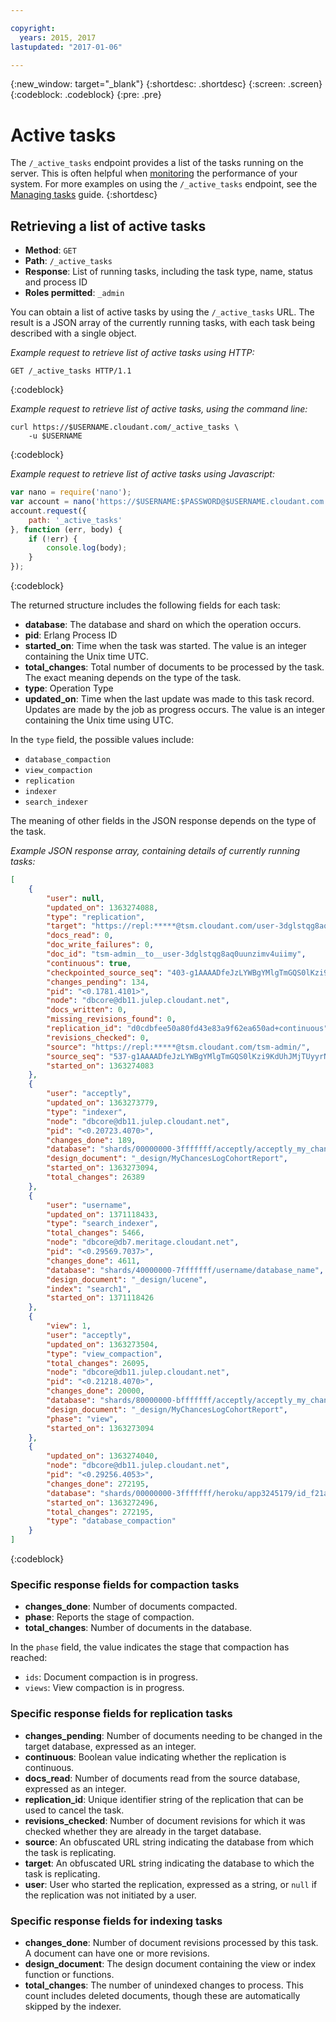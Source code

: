 ```yaml
---

copyright:
  years: 2015, 2017
lastupdated: "2017-01-06"

---
```


{:new_window: target="_blank"}
{:shortdesc: .shortdesc}
{:screen: .screen}
{:codeblock: .codeblock}
{:pre: .pre}

# Active tasks

The `/_active_tasks` endpoint provides a list of the tasks running on the server.
This is often helpful when [monitoring](monitoring.html) the performance of your system.
For more examples on using the `/_active_tasks` endpoint,
see the [Managing tasks](../guides/managing_tasks.html) guide.
{:shortdesc}

## Retrieving a list of active tasks

-   **Method**: `GET`
-   **Path**: `/_active_tasks`
-   **Response**: List of running tasks, including the task type, name, status and process ID
-   **Roles permitted**: `_admin`

You can obtain a list of active tasks by using the `/_active_tasks` URL.
The result is a JSON array of the currently running tasks,
with each task being described with a single object.

_Example request to retrieve list of active tasks using HTTP:_

```HTTP
GET /_active_tasks HTTP/1.1
```
{:codeblock}

_Example request to retrieve list of active tasks, using the command line:_

```shell
curl https://$USERNAME.cloudant.com/_active_tasks \
	-u $USERNAME
```
{:codeblock}

_Example request to retrieve list of active tasks using Javascript:_

```javascript
var nano = require('nano');
var account = nano('https://$USERNAME:$PASSWORD@$USERNAME.cloudant.com');
account.request({
	path: '_active_tasks'
}, function (err, body) {
	if (!err) {
		console.log(body);
	}
});
```
{:codeblock}

The returned structure includes the following fields for each task:

-   **database**: The database and shard on which the operation occurs.
-   **pid**: Erlang Process ID
-   **started_on**: Time when the task was started.
	The value is an integer containing the Unix time UTC.
-   **total_changes**: Total number of documents to be processed by the task.
	The exact meaning depends on the type of the task.
-   **type**: Operation Type
-   **updated_on**: Time when the last update was made to this task record.
	Updates are made by the job as progress occurs.
	The value is an integer containing the Unix time using UTC.

In the `type` field,
the possible values include:

-   `database_compaction`
-   `view_compaction`
-   `replication`
-   `indexer`
-   `search_indexer`

The meaning of other fields in the JSON response depends on the type of the task.

_Example JSON response array,
containing details of currently running tasks:_

```json
[
	{
		"user": null,
		"updated_on": 1363274088,
		"type": "replication",
		"target": "https://repl:*****@tsm.cloudant.com/user-3dglstqg8aq0uunzimv4uiimy/",
		"docs_read": 0,
		"doc_write_failures": 0,
		"doc_id": "tsm-admin__to__user-3dglstqg8aq0uunzimv4uiimy",
		"continuous": true,
		"checkpointed_source_seq": "403-g1AAAADfeJzLYWBgYMlgTmGQS0lKzi9KdUhJMjTRyyrNSS3QS87JL01JzCvRy0styQGqY0pkSLL___9_VmIymg5TXDqSHIBkUj1YUxyaJkNcmvJYgCRDA5AC6tuflZhGrPsgGg9ANAJtzMkCAPFSStc",
		"changes_pending": 134,
		"pid": "<0.1781.4101>",
		"node": "dbcore@db11.julep.cloudant.net",
		"docs_written": 0,
		"missing_revisions_found": 0,
		"replication_id": "d0cdbfee50a80fd43e83a9f62ea650ad+continuous",
		"revisions_checked": 0,
		"source": "https://repl:*****@tsm.cloudant.com/tsm-admin/",
		"source_seq": "537-g1AAAADfeJzLYWBgYMlgTmGQS0lKzi9KdUhJMjTUyyrNSS3QS87JL01JzCvRy0styQGqY0pkSLL___9_VmI9mg4jXDqSHIBkUj1WTTityWMBkgwNQAqob39WYhextkE0HoBoBNo4MQsAFuVLVQ",
		"started_on": 1363274083
	},
	{
		"user": "acceptly",
		"updated_on": 1363273779,
		"type": "indexer",
		"node": "dbcore@db11.julep.cloudant.net",
		"pid": "<0.20723.4070>",
		"changes_done": 189,
		"database": "shards/00000000-3fffffff/acceptly/acceptly_my_chances_logs_live.1321035717",
		"design_document": "_design/MyChancesLogCohortReport",
		"started_on": 1363273094,
		"total_changes": 26389
	},
	{
		"user": "username",
		"updated_on": 1371118433,
		"type": "search_indexer",
		"total_changes": 5466,
		"node": "dbcore@db7.meritage.cloudant.net",
		"pid": "<0.29569.7037>",
		"changes_done": 4611,
		"database": "shards/40000000-7fffffff/username/database_name",
		"design_document": "_design/lucene",
		"index": "search1",
		"started_on": 1371118426
	},
	{
		"view": 1,
		"user": "acceptly",
		"updated_on": 1363273504,
		"type": "view_compaction",
		"total_changes": 26095,
		"node": "dbcore@db11.julep.cloudant.net",
		"pid": "<0.21218.4070>",
		"changes_done": 20000,
		"database": "shards/80000000-bfffffff/acceptly/acceptly_my_chances_logs_live.1321035717",
		"design_document": "_design/MyChancesLogCohortReport",
		"phase": "view",
		"started_on": 1363273094
	},
	{
		"updated_on": 1363274040,
		"node": "dbcore@db11.julep.cloudant.net",
		"pid": "<0.29256.4053>",
		"changes_done": 272195,
		"database": "shards/00000000-3fffffff/heroku/app3245179/id_f21a08b7005e_logs.1346083461",
		"started_on": 1363272496,
		"total_changes": 272195,
		"type": "database_compaction"
	}
]
```
{:codeblock}

### Specific response fields for compaction tasks

-   **changes_done**: Number of documents compacted.
-   **phase**: Reports the stage of compaction.
-   **total_changes**: Number of documents in the database.

In the `phase` field, the value indicates the stage that compaction has reached:

-   `ids`: Document compaction is in progress.
-   `views`: View compaction is in progress.

### Specific response fields for replication tasks

-   **changes_pending**: Number of documents needing to be changed in the target database,
	expressed as an integer.
-   **continuous**: Boolean value indicating whether the replication is continuous.
-   **docs_read**: Number of documents read from the source database,
	expressed as an integer.
-   **replication_id**: Unique identifier string of the replication that can be used to cancel the task.
-   **revisions_checked**: Number of document revisions for which it was checked
	whether they are already in the target database.
-   **source**: An obfuscated URL string indicating the database from which the task is replicating.
-   **target**: An obfuscated URL string indicating the database to which the task is replicating.
-   **user**: User who started the replication, expressed as a string,
	or `null` if the replication was not initiated by a user.

### Specific response fields for indexing tasks

-   **changes_done**: Number of document revisions processed by this task.
	A document can have one or more revisions.
-   **design_document**: The design document containing the view or index function or functions.
-   **total_changes**: The number of unindexed changes to process. This count includes deleted documents,
	though these are automatically skipped by the indexer.
